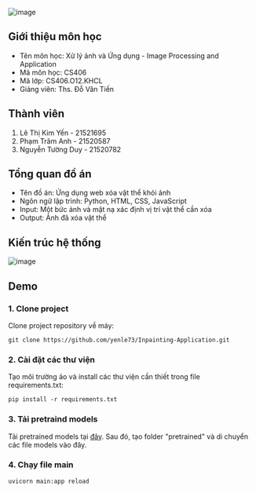 ![image](https://github.com/yenle73/Inpainting-Application/assets/128300242/c0642280-a8a3-42e7-b3e2-450fe869f02a)


## Giới thiệu môn học
* Tên môn học: Xử lý ảnh và Ứng dụng - Image Processing and Application
* Mã môn học: CS406
* Mã lớp: CS406.O12.KHCL
* Giảng viên: Ths. Đỗ Văn Tiến

## Thành viên
1. Lê Thị Kim Yến - 21521695
2. Phạm Trâm Anh - 21520587
3. Nguyễn Tường Duy - 21520782

## Tổng quan đồ án
* Tên đồ án: Ứng dụng web xóa vật thể khỏi ảnh
* Ngôn ngữ lập trình: Python, HTML, CSS, JavaScript
* Input: Một bức ảnh và mặt nạ xác định vị trí vật thể cần xóa
* Output: Ảnh đã xóa vật thể

## Kiến trúc hệ thống
![image](https://github.com/yenle73/Inpainting-Application/assets/128300242/101bdb97-9fb9-48ff-9ea8-7a4a7396a3d2)

## Demo
### 1. Clone project
Clone project repository về máy:

```git clone https://github.com/yenle73/Inpainting-Application.git```

### 2. Cài đặt các thư viện
Tạo môi trường ảo và install các thư viện cần thiết trong file requirements.txt:

```pip install -r requirements.txt```

### 3. Tải pretraind models
Tải pretrained models tại [đây](https://mycuhk-my.sharepoint.com/:f:/g/personal/1155137927_link_cuhk_edu_hk/EuY30ziF-G5BvwziuHNFzDkBVC6KBPRg69kCeHIu-BXORA?e=7OwJyE). Sau đó, tạo folder "pretrained" và di chuyển các file models vào đây.

### 4. Chạy file main

```uvicorn main:app reload```


